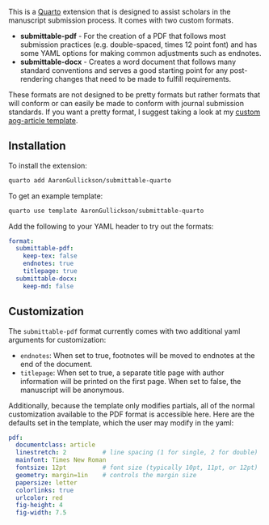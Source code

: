 This is a [Quarto](https://quarto.org) extension that is designed to assist scholars in the manuscript submission process. It comes with two custom formats.

* **submittable-pdf** - For the creation of a PDF that follows most submission practices (e.g. double-spaced, times 12 point font) and has some YAML options for making common adjustments such as endnotes.
* **submittable-docx** - Creates a word document that follows many standard conventions and serves a good starting point for any post-rendering changes that need to be made to fulfill requirements.

These formats are not designed to be pretty formats but rather formats that will conform or can easily be made to conform with journal submission standards. If you want a pretty format, I suggest taking a look at my [custom aog-article template](https://github.com/AaronGullickson/aog-article-quarto).

## Installation

To install the extension:

```bash
quarto add AaronGullickson/submittable-quarto
```

To get an example template:

```bash
quarto use template AaronGullickson/submittable-quarto
```

Add the following to your YAML header to try out the formats:

```yaml
format:
  submittable-pdf:
    keep-tex: false
    endnotes: true
    titlepage: true
  submittable-docx:
    keep-md: false
```

## Customization

The `submittable-pdf` format currently comes with two additional yaml arguments for customization:

* `endnotes`: When set to true, footnotes will be moved to endnotes at the end of the document.
* `titlepage`: When set to true, a separate title page with author information will be printed on the first page. When set to false, the manuscript will be anonymous.

Additionally, because the template only modifies partials, all of the normal customization available to the PDF format is accessible here. Here are the defaults set in the template, which the user may modify in the yaml:

```yaml
pdf:
  documentclass: article
  linestretch: 2          # line spacing (1 for single, 2 for double)
  mainfont: Times New Roman
  fontsize: 12pt          # font size (typically 10pt, 11pt, or 12pt)
  geometry: margin=1in    # controls the margin size
  papersize: letter
  colorlinks: true
  urlcolor: red
  fig-height: 4
  fig-width: 7.5
```
